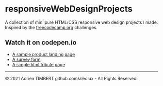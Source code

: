 # responsiveWebDesignProjects
A collection of mini pure HTML/CSS responsive web design projects I made.
Inspired by the [freecodecamp.org](https://www.freecodecamp.org/learn/responsive-web-design/) challenges. 

## Watch it on codepen.io
* [A sample product landing page](https://codepen.io/aleolux/full/GRvNxQv)
* [A survey form](https://codepen.io/aleolux/full/vYgBgLV)
* [A simple html tribute page](https://codepen.io/aleolux/full/wvoVEOj)

- - -
© 2021 Adrien TIMBERT github.com/aleolux - All Rights Reserved.

